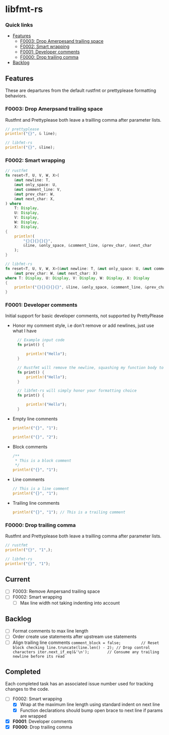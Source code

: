 # libfmt-rs

### Quick links
* [Features](#features)
  * [F0003: Drop Amerpesand trailing space](#f0003-drop-ampersand-trailing-space)
  * [F0002: Smart wrapping ](#f0002-smart-wrapping)
  * [F0001: Developer comments](#f0001-developer-comments)
  * [F0000: Drop trailing comma](#f0000-drop-trailing-comma)
* [Backlog](#backlog)

## Features
These are departures from the default rustfmt or prettyplease formatting behaviors.

### F0003: Drop Amerpsand trailing space
Rustfmt and Prettyplease both leave a trailling comma after parameter lists.

```rust
// prettyplease
println!("{}", & line);

// libfmt-rs
println!("{}", &line);
```

### F0002: Smart wrapping
```rust
// rustfmt
fn reset<T, U, V, W, X>(
    &mut newline: T,
    &mut only_space: U,
    &mut comment_line: V,
    &mut prev_char: W,
    &mut next_char: X,
) where
    T: Display,
    U: Display,
    V: Display,
    W: Display,
    X: Display,
{
    println!(
        "{}{}{}{}{}",
        &line, &only_space, &comment_line, &prev_char, &next_char
    );
}

// libfmt-rs
fn reset<T, U, V, W, X>(&mut newline: T, &mut only_space: U, &mut comment_line: V,
    &mut prev_char: W, &mut next_char: X)
where T: Display, U: Display, V: Display, W: Display, X: Display
{
    println!("{}{}{}{}{}", &line, &only_space, &comment_line, &prev_char, &next_char);
}
```

### F0001: Developer comments
Initial support for basic developer comments, not supported by PrettyPlease

* Honor my comment style, i.e don't remove or add newlines, just use what I have
  ```rust
    // Example input code
    fn print() {

        println!("Hello");
    }

    // Rustfmt will remove the newline, squashing my function body to the function declaration
    fn print() {
        println!("Hello");
    }

    // libfmt-rs will simply honor your formatting choice
    fn print() {

        println!("Hello");
    }
  ```

* Empty line comments
  ```rust
  println!("{}", "1");

  println!("{}", "2");
  ```

* Block comments
  ```rust
  /**
   * This is a block comment
   */
  println!("{}", "1");
  ```

* Line comments
  ```rust
  // This is a line comment
  println!("{}", "1");
  ```

* Trailing line comments
  ```rust
  println!("{}", "1"); // This is a trailing comment
  ```

### F0000: Drop trailing comma
Rustfmt and Prettyplease both leave a trailling comma after parameter lists.

```rust
// rustfmt
println!("{}", "1",);

// libfmt-rs
println!("{}", "1");
```

## Current
* [ ] F0003: Remove Ampersand trailing space
* [ ] F0002: Smart wrapping
  * [ ] Max line width not taking indenting into account

## Backlog
* [ ] Format comments to max line length
* [ ] Order create use statements after upstream use statements
* [ ] Align trailing line comments
      ```
      comment_block = false;         // Reset block checking
      line.truncate(line.len() - 2); // Drop control characters
      iter.next_if_eq(&'\n');        // Consume any trailing newline before its read
      ```

## Completed
Each completed task has an associated issue number used for tracking changes to the code.

* [ ] F0002: Smart wrapping
  * [x] Wrap at the maximum line length using standard indent on next line
  * [x] Function declarations should bump open brace to next line if params are wrapped
* [x] **F0001**: Developer comments
* [x] **F0000**: Drop trailing comma
